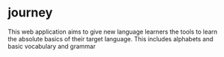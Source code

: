 # journey
This web application aims to give new language learners the tools to learn the absolute basics of their target language. This includes alphabets and basic vocabulary and grammar
